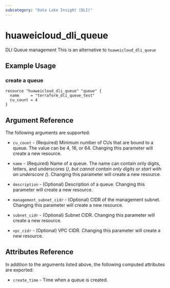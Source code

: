 ```yaml
---
subcategory: "Data Lake Insight (DLI)"
---
```


# huaweicloud\_dli\_queue

DLI Queue management
This is an alternative to `huaweicloud_dli_queue`

## Example Usage

### create a queue

```hcl
resource "huaweicloud_dli_queue" "queue" {
  name     = "terraform_dli_queue_test"
  cu_count = 4
}
```

## Argument Reference

The following arguments are supported:

* `cu_count` -
  (Required)
  Minimum number of CUs that are bound to a queue. The value can be 4,
  16, or 64. Changing this parameter will create a new resource.

* `name` -
  (Required)
  Name of a queue. The name can contain only digits, letters, and
  underscores (_), but cannot contain only digits or start with an
  underscore (_). Changing this parameter will create a new resource.

* `description` -
  (Optional)
  Description of a queue. Changing this parameter will create a new resource.

* `management_subnet_cidr` -
  (Optional)
  CIDR of the management subnet. Changing this parameter will create a new resource.

* `subnet_cidr` -
  (Optional)
  Subnet CIDR. Changing this parameter will create a new resource.

* `vpc_cidr` -
  (Optional)
  VPC CIDR. Changing this parameter will create a new resource.

## Attributes Reference

In addition to the arguments listed above, the following computed attributes are exported:

* `create_time` -
  Time when a queue is created.
